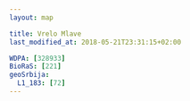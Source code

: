```yaml
---
layout: map

title: Vrelo Mlave
last_modified_at: 2018-05-21T23:31:15+02:00

WDPA: [328933]
BioRaS: [221]
geoSrbija:
  L1_183: [72]
---
```

